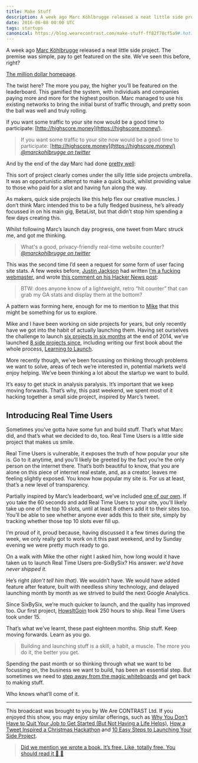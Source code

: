 ```yaml
---
title: Make Stuff
description: A week ago Marc Köhlbrugge released a neat little side project. The premise was simple, pay to get featured on the site. We’ve seen this before, right?
date: 2016-06-08 00:00 UTC
tags: startups
canonical: https://blog.wearecontrast.com/make-stuff-ff82f78cf5a9#.hot1riz4n
---
```


A week ago [Marc Köhlbrugge](https://twitter.com/marckohlbrugge) released a neat little side project. The premise was simple, pay to get featured on the site. We’ve seen this before, right?

[The million dollar homepage](http://www.milliondollarhomepage.com/).

The twist here? The more you pay, the higher you’ll be featured on the leaderboard. This gamified the system, with individuals and companies paying more and more for the highest position. Marc managed to use his existing networks to bring the initial burst of traffic through, and pretty soon the ball was well and truly rolling.

If you want some traffic to your site now would be a good time to participate: [http://highscore.money](https://highscore.money/).

> If you want some traffic to your site now would be a good time to participate: [http://highscore.money](https://highscore.money/)
> <cite>[@marckohlbrugge on twitter](https://twitter.com/marckohlbrugge?ref_src=twsrc%5Etfw)</cite>

And by the end of the day Marc had done [pretty well](https://medium.com/@marckohlbrugge/how-i-made-2-251-in-1-day-with-highscore-money-dd56b35b2681#.i58k99t77):

This sort of project clearly comes under the silly little side projects umbrella. It was an opportunistic attempt to make a quick buck, whilst providing value to those who paid for a slot and having fun along the way.

As makers, quick side projects like this help flex our creative muscles. I don’t think Marc intended this to be a fully fledged business, he’s already focussed in on his main gig, BetaList, but that didn’t stop him spending a few days creating this.

Whilst following Marc’s launch day progress, one tweet from Marc struck me, and got me thinking.

> What's a good, privacy-friendly real-time website counter?
> <cite>[@marckohlbrugge on twitter](https://twitter.com/marckohlbrugge/status/737388891246891008?ref_src=twsrc%5Etfw)</cite>

This was the second time I’d seen a request for some form of user facing site stats. A few weeks before, [Justin Jackson](https://twitter.com/mijustin) had written [I’m a fucking webmaster](https://justinjackson.ca/webmaster/), and wrote [this comment on his Hacker News post](https://news.ycombinator.com/item?id=11685868):

> BTW: does anyone know of a lightweight, retro “hit counter” that can grab my GA stats and display them at the bottom?

A pattern was forming here, enough for me to mention to [Mike](https://twitter.com/mikeaag) that this might be something for us to explore.

Mike and I have been working on side projects for years, but only recently have we got into the habit of actually launching them. Having set ourselves the challenge to launch [six projects in six months](https://blog.wearecontrast.com/introducing-sixbysix-217d608362#.gpqkok2i1) at the end of 2014, we’ve launched [8 side projects since](https://www.producthunt.com/@mikeaag/collections/i-made-that), including writing our first book about the whole process, [Learning to Launch](https://learningtolaunch.co/).

More recently though, we’ve been focussing on thinking through problems we want to solve, areas of tech we’re interested in, potential markets we’d enjoy helping. We’ve been thinking a lot about the startup we want to build.

It’s easy to get stuck in analysis paralysis. It’s important that we keep moving forwards. That’s why, this past weekend, we spent most of it hacking together a small side project, inspired by Marc’s tweet.

## Introducing Real Time Users

Sometimes you’ve gotta have some fun and build stuff. That’s what Marc did, and that’s what we decided to do, too. Real Time Users is a little side project that makes us smile.

Real Time Users is vulnerable, it exposes the truth of how popular your site is. Go to it anytime, and you’ll likely be greeted by the fact you’re the only person on the internet there. That’s both beautiful to know, that you are alone on this piece of internet real estate, and, as a creator, leaves me feeling slightly exposed. You know how popular my site is. For us at least, that’s a new level of transparency.

Partially inspired by Marc’s leaderboard, we’ve included [one of our own](https://realtimeusers.bycontrast.co/leaderboard). If you take the 60 seconds and add Real Time Users to your site, you’ll likely take up one of the top 10 slots, until at least 8 others add it to their sites too. You’ll be able to see whether anyone ever adds this to their site, simply by tracking whether those top 10 slots ever fill up.

I’m proud of it, proud because, having discussed it a few times during the week, we only really got to work on it this past weekend, and by Sunday evening we were pretty much ready to go.

On a walk with Mike the other night I asked him, how long would it have taken us to launch Real Time Users pre-SixBySix? His answer: *we’d have never shipped it.*

He’s right *(don’t tell him that)*. We wouldn’t have. We would have added feature after feature, built with needless shiny technology, and delayed launching month by month as we strived to build the next Google Analytics.

Since SixBySix, we’re much quicker to launch, and the quality has improved too. Our first project, [HowsItGoin](http://howsitgo.in/) took 250 hours to ship. Real Time Users took under 15.

That’s what we’ve learnt, these past eighteen months. Ship stuff. Keep moving forwards. Learn as you go.

> Building and launching stuff is a skill, a habit, a muscle. The more you do it, the better you get.

Spending the past month or so thinking through what we want to be focussing on, the business we want to build, has been an essential step. But sometimes we need to [step away from the magic whiteboards](https://twitter.com/FredRivett/status/737384708024238084) and get back to making stuff.

Who knows what’ll come of it.

---

This broadcast was brought to you by We Are CONTRAST Ltd. If you enjoyed this show, you may enjoy similar offerings, such as [Why You Don’t Have to Quit Your Job to Get Started (But Not Having a Life Helps)](https://blog.wearecontrast.com/why-you-don-t-have-to-quit-your-job-to-get-started-but-not-having-a-life-helps-ea9bdb230bcd#.tyo5zi1wt), [How a Tweet Inspired a Christmas Hackathon](https://blog.wearecontrast.com/how-a-tweet-inspired-a-christmas-hackathon-ed2973ff0689#.55f0z9q63) and [10 Easy Steps to Launching Your Side Project](https://blog.wearecontrast.com/10-easy-steps-to-launching-your-side-project-bbff783b08a8#.d5lsoac46).

> [Did we mention we wrote a book. It’s free. Like, totally free. You should read it 👀 📖](https://learningtolaunch.co/)
